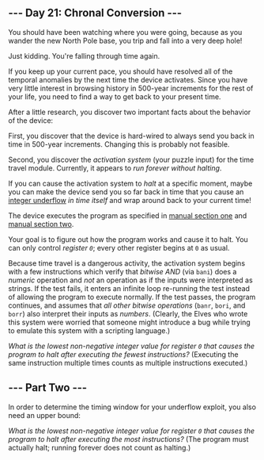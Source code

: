 ## --- Day 21: Chronal Conversion --- ##

You should have been watching where you were going, because as you
wander the new North Pole base, you trip and fall into a very deep
hole!

Just kidding. You're falling through time again.

If you keep up your current pace, you should have resolved all of the
temporal anomalies by the next time the device activates. Since you
have very little interest in browsing history in 500-year increments
for the rest of your life, you need to find a way to get back to your
present time.

After a little research, you discover two important facts about the
behavior of the device:

First, you discover that the device is hard-wired to always send you
back in time in 500-year increments. Changing this is probably not
feasible.

Second, you discover the *activation system* (your puzzle input) for
the time travel module. Currently, it appears to *run forever without
halting*.

If you can cause the activation system to *halt* at a specific moment,
maybe you can make the device send you so far back in time that you
cause an [integer underflow](https://cwe.mitre.org/data/definitions/191.html)
*in time itself* and wrap around back to your current time!

The device executes the program as specified in [manual section one](16)
and [manual section two](19).

Your goal is to figure out how the program works and cause it to halt.
You can only control *register `0`*; every other register begins at `0`
as usual.

Because time travel is a dangerous activity, the activation system
begins with a few instructions which verify that *bitwise AND* (via `bani`)
does a *numeric* operation and *not* an operation as if the inputs were
interpreted as strings. If the test fails, it enters an infinite loop
re-running the test instead of allowing the program to execute
normally. If the test passes, the program continues, and assumes that *all
other bitwise operations* (`banr`, `bori`, and `borr`) also interpret
their inputs as *numbers*. (Clearly, the Elves who wrote this system
were worried that someone might introduce a bug while trying to emulate
this system with a scripting language.)

*What is the lowest non-negative integer value for register `0` that
causes the program to halt after executing the fewest instructions?*
(Executing the same instruction multiple times counts as multiple
instructions executed.)

## --- Part Two --- ##

In order to determine the timing window for your underflow exploit, you
also need an upper bound:

*What is the lowest non-negative integer value for register `0` that
causes the program to halt after executing the most instructions?* (The
program must actually halt; running forever does not count as halting.)
